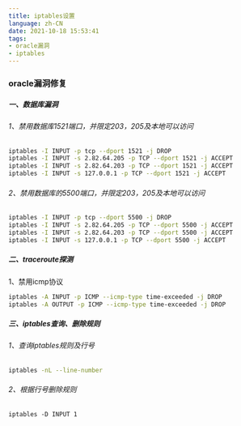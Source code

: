 ```yaml
---
title: iptables设置
language: zh-CN
date: 2021-10-18 15:53:41
tags:
- oracle漏洞
- iptables
---
```

### oracle漏洞修复

##### 一、数据库漏洞

###### 1、禁用数据库1521端口，并限定203，205及本地可以访问

```bash
iptables -I INPUT -p tcp --dport 1521 -j DROP
iptables -I INPUT -s 2.82.64.205 -p TCP --dport 1521 -j ACCEPT
iptables -I INPUT -s 2.82.64.203 -p TCP --dport 1521 -j ACCEPT
iptables -I INPUT -s 127.0.0.1 -p TCP --dport 1521 -j ACCEPT
```

###### 2、禁用数据库的5500端口，并限定203，205及本地可以访问

```bash
iptables -I INPUT -p tcp --dport 5500 -j DROP
iptables -I INPUT -s 2.82.64.205 -p TCP --dport 5500 -j ACCEPT
iptables -I INPUT -s 2.82.64.203 -p TCP --dport 5500 -j ACCEPT
iptables -I INPUT -s 127.0.0.1 -p TCP --dport 5500 -j ACCEPT
```

##### 二、traceroute探测

1、禁用icmp协议

```bash
iptables -A INPUT -p ICMP --icmp-type time-exceeded -j DROP
iptables -A OUTPUT -p ICMP --icmp-type time-exceeded -j DROP
```

##### 三、iptables查询、删除规则

###### 1、查询iptables规则及行号

```bash
iptables -nL --line-number
```

###### 2、根据行号删除规则

```
iptables -D INPUT 1
```



